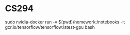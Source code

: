 # CS294

sudo nvidia-docker run -v $(pwd)/homework:/notebooks -it gcr.io/tensorflow/tensorflow:latest-gpu bash

